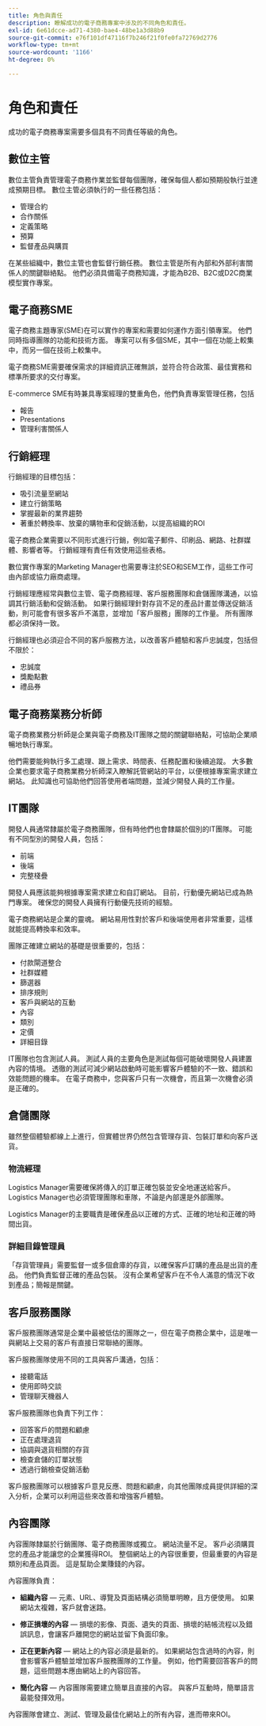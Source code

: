 ```yaml
---
title: 角色與責任
description: 瞭解成功的電子商務專案中涉及的不同角色和責任。
exl-id: 6e61dcce-ad71-4380-bae4-48be1a3d88b9
source-git-commit: e76f101df47116f7b246f21f0fe0fa72769d2776
workflow-type: tm+mt
source-wordcount: '1166'
ht-degree: 0%

---
```


# 角色和責任

成功的電子商務專案需要多個具有不同責任等級的角色。

## 數位主管

數位主管負責管理電子商務作業並監督每個團隊，確保每個人都如預期般執行並達成預期目標。 數位主管必須執行的一些任務包括：

- 管理合約
- 合作關係
- 定義策略
- 預算
- 監督產品與購買

在某些組織中，數位主管也會監督行銷任務。 數位主管是所有內部和外部利害關係人的關鍵聯絡點。 他們必須具備電子商務知識，才能為B2B、B2C或D2C商業模型實作專案。

## 電子商務SME

電子商務主題專家(SME)在可以實作的專案和需要如何運作方面引領專案。 他們同時指導團隊的功能和技術方面。 專案可以有多個SME，其中一個在功能上較集中，而另一個在技術上較集中。

電子商務SME需要確保需求的詳細資訊正確無誤，並符合符合政策、最佳實務和標準所要求的交付專案。

E-commerce SME有時兼具專案經理的雙重角色，他們負責專案管理任務，包括

- 報告
- Presentations
- 管理利害關係人

## 行銷經理

行銷經理的目標包括：

- 吸引流量至網站
- 建立行銷策略
- 掌握最新的業界趨勢
- 著重於轉換率、放棄的購物車和促銷活動，以提高組織的ROI

電子商務企業需要以不同形式進行行銷，例如電子郵件、印刷品、網路、社群媒體、影響者等。 行銷經理有責任有效使用這些表格。

數位實作專案的Marketing Manager也需要專注於SEO和SEM工作，這些工作可由內部或協力廠商處理。

行銷經理應經常與數位主管、電子商務經理、客戶服務團隊和倉儲團隊溝通，以協調其行銷活動和促銷活動。 如果行銷經理針對存貨不足的產品計畫並傳送促銷活動，則可能會有很多客戶不滿意，並增加「客戶服務」團隊的工作量。 所有團隊都必須保持一致。

行銷經理也必須迎合不同的客戶服務方法，以改善客戶體驗和客戶忠誠度，包括但不限於：

- 忠誠度
- 獎勵點數
- 禮品券

## 電子商務業務分析師

電子商務業務分析師是企業與電子商務及IT團隊之間的關鍵聯絡點，可協助企業順暢地執行專案。

他們需要能夠執行多工處理、跟上需求、時間表、任務配置和後續追蹤。 大多數企業也要求電子商務業務分析師深入瞭解託管網站的平台，以便根據專案需求建立網站。 此知識也可協助他們回答使用者端問題，並減少開發人員的工作量。

## IT團隊

開發人員通常隸屬於電子商務團隊，但有時他們也會隸屬於個別的IT團隊。 可能有不同型別的開發人員，包括：

- 前端
- 後端
- 完整棧疊

開發人員應該能夠根據專案需求建立和自訂網站。 目前，行動優先網站已成為熱門專案。 確保您的開發人員擁有行動優先技術的經驗。

電子商務網站是企業的靈魂。 網站易用性對於客戶和後端使用者非常重要，這樣就能提高轉換率和效率。

團隊正確建立網站的基礎是很重要的，包括：

- 付款閘道整合
- 社群媒體
- 篩選器
- 排序規則
- 客戶與網站的互動
- 內容
- 類別
- 定價
- 詳細目錄

IT團隊也包含測試人員。 測試人員的主要角色是測試每個可能破壞開發人員建置內容的情境。 透徹的測試可減少網站啟動時可能影響客戶體驗的不一致、錯誤和效能問題的機率。 在電子商務中，您與客戶只有一次機會，而且第一次機會必須是正確的。

## 倉儲團隊

雖然整個體驗都線上上進行，但實體世界仍然包含管理存貨、包裝訂單和向客戶送貨。

### 物流經理

Logistics Manager需要確保將傳入的訂單正確包裝並安全地運送給客戶。 Logistics Manager也必須管理團隊和車隊，不論是內部還是外部團隊。

Logistics Manager的主要職責是確保產品以正確的方式、正確的地址和正確的時間出貨。

### 詳細目錄管理員

「存貨管理員」需要監督一或多個倉庫的存貨，以確保客戶訂購的產品是出貨的產品。 他們負責監督正確的產品包裝。 沒有企業希望客戶在不令人滿意的情況下收到產品；簡報是關鍵。

## 客戶服務團隊

客戶服務團隊通常是企業中最被低估的團隊之一，但在電子商務企業中，這是唯一與網站上交易的客戶有直接日常聯絡的團隊。

客戶服務團隊使用不同的工具與客戶溝通，包括：

- 接聽電話
- 使用即時交談
- 管理聊天機器人

客戶服務團隊也負責下列工作：

- 回答客戶的問題和顧慮
- 正在處理退貨
- 協調與退貨相關的存貨
- 檢查倉儲的訂單狀態
- 透過行銷檢查促銷活動

客戶服務團隊可以根據客戶意見反應、問題和顧慮，向其他團隊成員提供詳細的深入分析，企業可以利用這些來改善和增強客戶體驗。

## 內容團隊

內容團隊隸屬於行銷團隊、電子商務團隊或獨立。 網站流量不足。 客戶必須購買您的產品才能讓您的企業獲得ROI。 整個網站上的內容很重要，但最重要的內容是類別和產品頁面。 這是幫助企業賺錢的內容。

內容團隊負責：

- **組織內容** — 元素、URL、導覽及頁面結構必須簡單明瞭，且方便使用。 如果網站太複雜，客戶就會迷路。

- **修正損壞的內容** — 損壞的影像、頁面、遺失的頁面、損壞的結帳流程以及錯誤訊息，會讓客戶離開您的網站並留下負面印象。

- **正在更新內容** — 網站上的內容必須是最新的。 如果網站包含過時的內容，則會影響客戶體驗並增加客戶服務團隊的工作量。 例如，他們需要回答客戶的問題，這些問題本應由網站上的內容回答。

- **簡化內容** — 內容團隊需要建立簡單且直接的內容。 與客戶互動時，簡單語言最能發揮效用。

內容團隊會建立、測試、管理及最佳化網站上的所有內容，進而帶來ROI。
